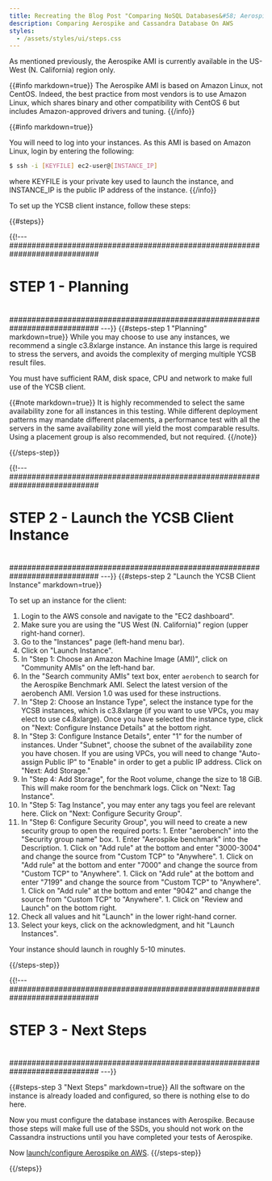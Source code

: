 ```yaml
---
title: Recreating the Blog Post "Comparing NoSQL Databases&#58; Aerospike and Cassandra - Benchmarking for Real" on AWS - YCSB
description: Comparing Aerospike and Cassandra Database On AWS
styles:
  - /assets/styles/ui/steps.css
---
```


As mentioned previously, the Aerospike AMI is currently available in the US-West (N. California) region only.


{{#info markdown=true}}
The Aerospike AMI is based on Amazon Linux, not CentOS. Indeed, the best practice from most vendors is to use Amazon Linux, which shares binary and other compatibility with CentOS 6 but includes Amazon-approved drivers and tuning.
{{/info}}

{{#info markdown=true}}

You will need to log into your instances. As this AMI is based on Amazon Linux, login by entering the following:
```bash
$ ssh -i [KEYFILE] ec2-user@[INSTANCE_IP]
```
where KEYFILE is your private key used to launch the instance, and INSTANCE_IP is the public IP address of the instance.
{{/info}}

To set up the YCSB client instance, follow these steps:

{{#steps}}

{{!--- 
  ############################################################################
  #
  # STEP 1 - Planning
  #
  ############################################################################ 
---}}
{{#steps-step 1 "Planning" markdown=true}}
While you may choose to use any instances, we recommend a single c3.8xlarge instance. An instance this large is required to stress the servers, and avoids the complexity of merging multiple YCSB result files.

You must have sufficient RAM, disk space, CPU and network to make full use of the YCSB client.

{{#note markdown=true}}
It is highly recommended to select the same availability zone for all instances in this testing. While different deployment patterns may mandate different placements, a performance test with all the servers in the same availability zone will yield the most comparable results. Using a placement group is also recommended, but not required.
{{/note}}

{{/steps-step}}

{{!--- 
  ############################################################################
  #
  # STEP 2 - Launch the YCSB Client Instance
  #
  ############################################################################ 
---}}
{{#steps-step 2 "Launch the YCSB Client Instance" markdown=true}}


To set up an instance for the client:
  1. Login to the AWS console and navigate to the "EC2 dashboard".
  1. Make sure you are using the "US West (N. California)" region (upper right-hand corner).
  1. Go to the "Instances" page (left-hand menu bar).
  1. Click on "Launch Instance".
  1. In "Step 1: Choose an Amazon Machine Image (AMI)", click on "Community AMIs" on the left-hand bar.
  1. In the "Search community AMIs" text box, enter `aerobench` to search for the Aerospike Benchmark AMI. Select the latest version of the aerobench AMI. Version 1.0 was used for these instructions.
  1. In "Step 2: Choose an Instance Type", select the instance type for the YCSB instances, which is c3.8xlarge (if you want to use VPCs, you may elect to use c4.8xlarge). Once you have selected the instance type, click on "Next: Configure Instance Details" at the bottom right.
  1. In "Step 3: Configure Instance Details", enter "1" for the number of instances. Under "Subnet", choose the subnet of the availability zone you have chosen. If you are using VPCs, you will need to change "Auto-assign Public IP" to "Enable" in order to get a public IP address.  Click on "Next: Add Storage."
  1. In "Step 4: Add Storage", for the Root volume, change the size to 18 GiB. This will make room for the benchmark logs. Click on "Next: Tag Instance".
  1. In "Step 5: Tag Instance", you may enter any tags you feel are relevant here. Click on "Next: Configure Security Group".
  1. In "Step 6: Configure Security Group", you will need to create a new security group to open the required ports:
    1. Enter "aerobench" into the "Security group name" box.
    1. Enter "Aerospike benchmark" into the Description.
    1. Click on "Add rule" at the bottom and enter "3000-3004" and change the source from "Custom TCP" to "Anywhere".
    1. Click on "Add rule" at the bottom and enter "7000" and change the source from "Custom TCP" to "Anywhere".
    1. Click on "Add rule" at the bottom and enter "7199" and change the source from "Custom TCP" to "Anywhere".
    1. Click on "Add rule" at the bottom and enter "9042" and change the source from "Custom TCP" to "Anywhere".
    1. Click on "Review and Launch" on the bottom right.
  1. Check all values and hit "Launch" in the lower right-hand corner.
  1. Select your keys, click on the acknowledgment, and hit "Launch Instances". 

Your instance should launch in roughly 5-10 minutes.


{{/steps-step}}

{{!--- 
  ############################################################################
  #
  # STEP 3 - Next Steps
  #
  ############################################################################ 
---}}

{{#steps-step 3 "Next Steps" markdown=true}}
All the software on the instance is already loaded and configured, so there is nothing else to do here.

Now you must configure the database instances with Aerospike. Because those steps will make full use of the SSDs, you should not work on the Cassandra instructions until you have completed your tests of Aerospike.

Now [launch/configure Aerospike on AWS](/docs/benchmarks/cassandra/simple_ycsb/aerospike_aws.html).
{{/steps-step}}

{{/steps}}
